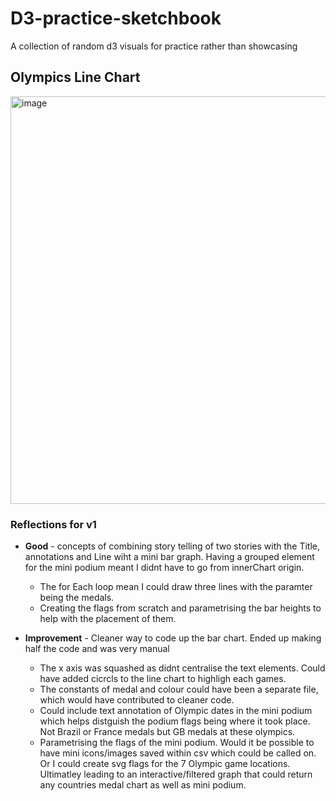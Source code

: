 # D3-practice-sketchbook
A collection of random d3 visuals for practice rather than showcasing


## Olympics Line Chart

<img width="801" height="652" alt="image" src="https://github.com/user-attachments/assets/6726f8f1-2e80-4720-9b89-d576339a0c72" />

### Reflections for v1 <br>
- **Good** - concepts of combining story telling of two stories with the Title, annotations and Line wiht a mini bar graph. Having a grouped element for the mini podium meant I didnt have to go from innerChart origin.<br>
   - The for Each loop mean I could draw three lines with the paramter being the medals. <br>
   - Creating the flags from scratch and parametrising the bar heights to help with the placement of them. <br>
   
- **Improvement** - Cleaner way to code up the bar chart. Ended up making half the code and was very manual <br>
  - The x axis was squashed as didnt centralise the text elements. Could have added cicrcls to the line chart to highligh each games. <br>
  - The constants of medal and colour could have been a separate file, which would have contributed to cleaner code. <br>
  - Could include text annotation of Olympic dates in the mini podium which helps distguish the podium flags being where it took place. Not Brazil or France medals but GB medals at these olympics. <br>
  - Parametrising the flags of the mini podium. Would it be possible to have mini icons/images saved within csv which could be called on. Or I could create svg flags for the 7 Olympic game locations. Ultimatley leading to an interactive/filtered graph that could return any countries medal chart as well as mini podium. 

  
